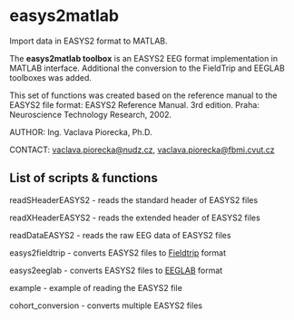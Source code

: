# easys2matlab
Import data in EASYS2 format to MATLAB.

The **easys2matlab toolbox**  is an EASYS2 EEG format implementation in MATLAB interface. Additional the conversion to the FieldTrip and EEGLAB toolboxes was added.

This set of functions was created based on the reference manual to the EASYS2 file format: EASYS2 Reference Manual. 3rd edition. Praha: Neuroscience Technology Research, 2002.

AUTHOR:   Ing. Vaclava Piorecka, Ph.D.

CONTACT:  vaclava.piorecka@nudz.cz, vaclava.piorecka@fbmi.cvut.cz

## List of scripts & functions
readSHeaderEASYS2   - reads the standard header of EASYS2 files

readXHeaderEASYS2   - reads the extended header of EASYS2 files

readDataEASYS2      - reads the raw EEG data of EASYS2 files

easys2fieldtrip     - converts EASYS2 files to [Fieldtrip](http://www.fieldtriptoolbox.org/start) format

easys2eeglab        - converts EASYS2 files to [EEGLAB](https://sccn.ucsd.edu/wiki/EEGLAB) format

example             - example of reading the EASYS2 file

cohort_conversion   - converts multiple EASYS2 files
